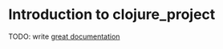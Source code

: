 # Introduction to clojure_project

TODO: write [great documentation](http://jacobian.org/writing/what-to-write/)
